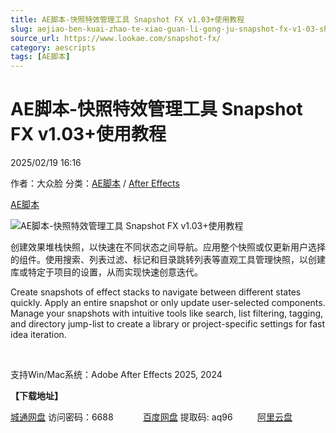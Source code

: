 ```yaml
---
title: AE脚本-快照特效管理工具 Snapshot FX v1.03+使用教程
slug: aejiao-ben-kuai-zhao-te-xiao-guan-li-gong-ju-snapshot-fx-v1-03-shi-yong-jiao-cheng
source_url: https://www.lookae.com/snapshot-fx/
category: aescripts
tags: [AE脚本]
---
```

# AE脚本-快照特效管理工具 Snapshot FX v1.03+使用教程

2025/02/19 16:16

作者：大众脸
分类：[AE脚本](https://www.lookae.com/after-effects/aescripts/) / [After Effects](https://www.lookae.com/after-effects/)

[AE脚本](https://www.lookae.com/tag/ae%e8%84%9a%e6%9c%ac/)

![AE脚本-快照特效管理工具 Snapshot FX v1.03+使用教程](https://www.lookae.com/wp-content/uploads/2025/02/Snapshot-FX.jpg "AE脚本-快照特效管理工具 Snapshot FX v1.03+使用教程-LookAE.com")

创建效果堆栈快照，以快速在不同状态之间导航。应用整个快照或仅更新用户选择的组件。使用搜索、列表过滤、标记和目录跳转列表等直观工具管理快照，以创建库或特定于项目的设置，从而实现快速创意迭代。

Create snapshots of effect stacks to navigate between different states quickly. Apply an entire snapshot or only update user-selected components. Manage your snapshots with intuitive tools like search, list filtering, tagging, and directory jump-list to create a library or project-specific settings for fast idea iteration.

[﻿﻿﻿](http://cloud.video.taobao.com/play/u/null/p/1/e/6/t/1/507894735039.mp4)

支持Win/Mac系统：Adobe After Effects 2025, 2024

**【下载地址】**

[城通网盘](https://url70.ctfile.com/f/2827370-1461875845-ac4df5?p=4431) 访问密码：6688            [百度网盘](https://pan.baidu.com/s/1L7mISUA-Bmm8OcRyNFZB4A?pwd=aq96) 提取码: aq96          [阿里云盘](https://www.alipan.com/s/wWyv6KAggQ6)
